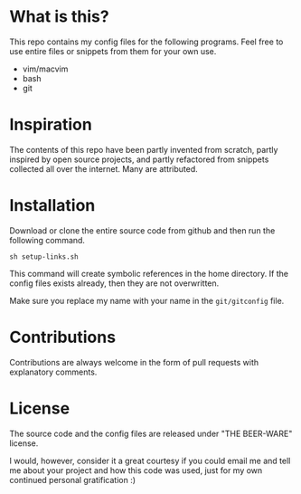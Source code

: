 What is this?
=================

This repo contains my config files for the following programs. Feel free to use entire files or snippets from them for your own use.

 - vim/macvim
 - bash
 - git

Inspiration
================
The contents of this repo have been partly invented from scratch, partly inspired by open source projects, and partly refactored from snippets collected all over the internet. Many are attributed.

Installation
================

Download or clone the entire source code from github and then run the following command.

`sh setup-links.sh`

This command will create symbolic references in the home directory. If the config files exists already, then they are not overwritten.

Make sure you replace my name with your name in the `git/gitconfig` file.

Contributions
================
Contributions are always welcome in the form of pull requests with explanatory comments.

License
================

The source code and the config files are released under "THE BEER-WARE" license.

I would, however, consider it a great courtesy if you could email me and tell me about your project and how this code was used, just for my own continued personal gratification :)
